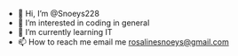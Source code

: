- 👋 Hi, I’m @Snoeys228
- 👀 I’m interested in coding in general
- 🌱 I’m currently learning IT 
- 📫 How to reach me email me rosalinesnoeys@gmail.com

<!---
Snoeys228/Snoeys228 is a ✨ special ✨ repository because its `README.md` (this file) appears on your GitHub profile.
You can click the Preview link to take a look at your changes.
--->
